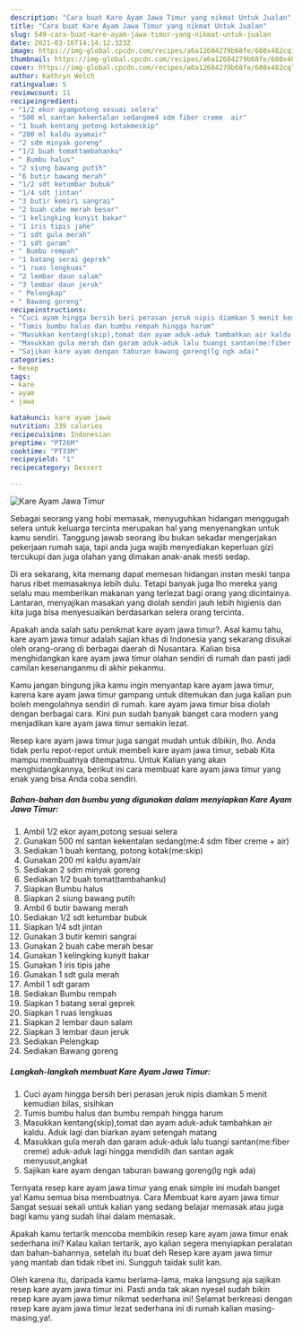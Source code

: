 ```yaml
---
description: "Cara buat Kare Ayam Jawa Timur yang nikmat Untuk Jualan"
title: "Cara buat Kare Ayam Jawa Timur yang nikmat Untuk Jualan"
slug: 549-cara-buat-kare-ayam-jawa-timur-yang-nikmat-untuk-jualan
date: 2021-03-16T14:14:12.323Z
image: https://img-global.cpcdn.com/recipes/a6a12684279b68fe/680x482cq70/kare-ayam-jawa-timur-foto-resep-utama.jpg
thumbnail: https://img-global.cpcdn.com/recipes/a6a12684279b68fe/680x482cq70/kare-ayam-jawa-timur-foto-resep-utama.jpg
cover: https://img-global.cpcdn.com/recipes/a6a12684279b68fe/680x482cq70/kare-ayam-jawa-timur-foto-resep-utama.jpg
author: Kathryn Welch
ratingvalue: 5
reviewcount: 11
recipeingredient:
- "1/2 ekor ayampotong sesuai selera"
- "500 ml santan kekentalan sedangme4 sdm fiber creme  air"
- "1 buah kentang potong kotakmeskip"
- "200 ml kaldu ayamair"
- "2 sdm minyak goreng"
- "1/2 buah tomattambahanku"
- " Bumbu halus"
- "2 siung bawang putih"
- "6 butir bawang merah"
- "1/2 sdt ketumbar bubuk"
- "1/4 sdt jintan"
- "3 butir kemiri sangrai"
- "2 buah cabe merah besar"
- "1 kelingking kunyit bakar"
- "1 iris tipis jahe"
- "1 sdt gula merah"
- "1 sdt garam"
- " Bumbu rempah"
- "1 batang serai geprek"
- "1 ruas lengkuas"
- "2 lembar daun salam"
- "3 lembar daun jeruk"
- " Pelengkap"
- " Bawang goreng"
recipeinstructions:
- "Cuci ayam hingga bersih beri perasan jeruk nipis diamkan 5 menit kemudian bilas, sisihkan"
- "Tumis bumbu halus dan bumbu rempah hingga harum"
- "Masukkan kentang(skip),tomat dan ayam aduk-aduk tambahkan air kaldu. Aduk lagi dan biarkan ayam setengah matang"
- "Masukkan gula merah dan garam aduk-aduk lalu tuangi santan(me:fiber creme) aduk-aduk lagi hingga mendidih dan santan agak menyusut,angkat"
- "Sajikan kare ayam dengan taburan bawang goreng(lg ngk ada)"
categories:
- Resep
tags:
- kare
- ayam
- jawa

katakunci: kare ayam jawa 
nutrition: 239 calories
recipecuisine: Indonesian
preptime: "PT26M"
cooktime: "PT33M"
recipeyield: "1"
recipecategory: Dessert

---
```



![Kare Ayam Jawa Timur](https://img-global.cpcdn.com/recipes/a6a12684279b68fe/680x482cq70/kare-ayam-jawa-timur-foto-resep-utama.jpg)

Sebagai seorang yang hobi memasak, menyuguhkan hidangan menggugah selera untuk keluarga tercinta merupakan hal yang menyenangkan untuk kamu sendiri. Tanggung jawab seorang ibu bukan sekadar mengerjakan pekerjaan rumah saja, tapi anda juga wajib menyediakan keperluan gizi tercukupi dan juga olahan yang dimakan anak-anak mesti sedap.

Di era  sekarang, kita memang dapat memesan hidangan instan meski tanpa harus ribet memasaknya lebih dulu. Tetapi banyak juga lho mereka yang selalu mau memberikan makanan yang terlezat bagi orang yang dicintainya. Lantaran, menyajikan masakan yang diolah sendiri jauh lebih higienis dan kita juga bisa menyesuaikan berdasarkan selera orang tercinta. 



Apakah anda salah satu penikmat kare ayam jawa timur?. Asal kamu tahu, kare ayam jawa timur adalah sajian khas di Indonesia yang sekarang disukai oleh orang-orang di berbagai daerah di Nusantara. Kalian bisa menghidangkan kare ayam jawa timur olahan sendiri di rumah dan pasti jadi camilan kesenanganmu di akhir pekanmu.

Kamu jangan bingung jika kamu ingin menyantap kare ayam jawa timur, karena kare ayam jawa timur gampang untuk ditemukan dan juga kalian pun boleh mengolahnya sendiri di rumah. kare ayam jawa timur bisa diolah dengan berbagai cara. Kini pun sudah banyak banget cara modern yang menjadikan kare ayam jawa timur semakin lezat.

Resep kare ayam jawa timur juga sangat mudah untuk dibikin, lho. Anda tidak perlu repot-repot untuk membeli kare ayam jawa timur, sebab Kita mampu membuatnya ditempatmu. Untuk Kalian yang akan menghidangkannya, berikut ini cara membuat kare ayam jawa timur yang enak yang bisa Anda coba sendiri.

<!--inarticleads1-->

##### Bahan-bahan dan bumbu yang digunakan dalam menyiapkan Kare Ayam Jawa Timur:

1. Ambil 1/2 ekor ayam,potong sesuai selera
1. Gunakan 500 ml santan kekentalan sedang(me:4 sdm fiber creme + air)
1. Sediakan 1 buah kentang, potong kotak(me:skip)
1. Gunakan 200 ml kaldu ayam/air
1. Sediakan 2 sdm minyak goreng
1. Sediakan 1/2 buah tomat(tambahanku)
1. Siapkan  Bumbu halus
1. Siapkan 2 siung bawang putih
1. Ambil 6 butir bawang merah
1. Sediakan 1/2 sdt ketumbar bubuk
1. Siapkan 1/4 sdt jintan
1. Gunakan 3 butir kemiri sangrai
1. Gunakan 2 buah cabe merah besar
1. Gunakan 1 kelingking kunyit bakar
1. Gunakan 1 iris tipis jahe
1. Gunakan 1 sdt gula merah
1. Ambil 1 sdt garam
1. Sediakan  Bumbu rempah
1. Siapkan 1 batang serai geprek
1. Siapkan 1 ruas lengkuas
1. Siapkan 2 lembar daun salam
1. Siapkan 3 lembar daun jeruk
1. Sediakan  Pelengkap
1. Sediakan  Bawang goreng




<!--inarticleads2-->

##### Langkah-langkah membuat Kare Ayam Jawa Timur:

1. Cuci ayam hingga bersih beri perasan jeruk nipis diamkan 5 menit kemudian bilas, sisihkan
1. Tumis bumbu halus dan bumbu rempah hingga harum
1. Masukkan kentang(skip),tomat dan ayam aduk-aduk tambahkan air kaldu. Aduk lagi dan biarkan ayam setengah matang
1. Masukkan gula merah dan garam aduk-aduk lalu tuangi santan(me:fiber creme) aduk-aduk lagi hingga mendidih dan santan agak menyusut,angkat
1. Sajikan kare ayam dengan taburan bawang goreng(lg ngk ada)




Ternyata resep kare ayam jawa timur yang enak simple ini mudah banget ya! Kamu semua bisa membuatnya. Cara Membuat kare ayam jawa timur Sangat sesuai sekali untuk kalian yang sedang belajar memasak atau juga bagi kamu yang sudah lihai dalam memasak.

Apakah kamu tertarik mencoba membikin resep kare ayam jawa timur enak sederhana ini? Kalau kalian tertarik, ayo kalian segera menyiapkan peralatan dan bahan-bahannya, setelah itu buat deh Resep kare ayam jawa timur yang mantab dan tidak ribet ini. Sungguh taidak sulit kan. 

Oleh karena itu, daripada kamu berlama-lama, maka langsung aja sajikan resep kare ayam jawa timur ini. Pasti anda tak akan nyesel sudah bikin resep kare ayam jawa timur nikmat sederhana ini! Selamat berkreasi dengan resep kare ayam jawa timur lezat sederhana ini di rumah kalian masing-masing,ya!.

